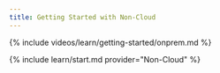```yaml
---
title: Getting Started with Non-Cloud
---
```


{% include videos/learn/getting-started/onprem.md %}

{% include learn/start.md provider="Non-Cloud" %}
